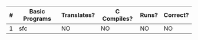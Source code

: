 |  #  |   Basic Programs     | Translates? | C Compiles? | Runs? | Correct? |
|-----|----------------------|-------------|-------------|-------|----------|
|   1 | sfc                  |      NO     |      NO     |   NO  |     NO   |
